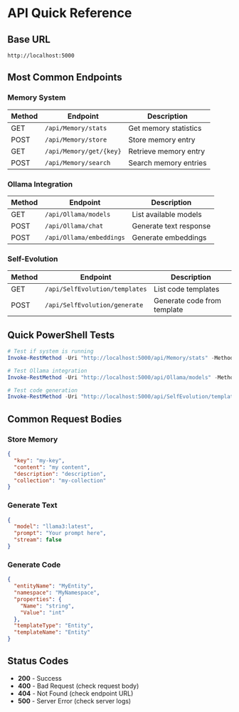 # API Quick Reference

## Base URL
```
http://localhost:5000
```

## Most Common Endpoints

### Memory System
| Method | Endpoint | Description |
|--------|----------|-------------|
| GET | `/api/Memory/stats` | Get memory statistics |
| POST | `/api/Memory/store` | Store memory entry |
| GET | `/api/Memory/get/{key}` | Retrieve memory entry |
| POST | `/api/Memory/search` | Search memory entries |

### Ollama Integration
| Method | Endpoint | Description |
|--------|----------|-------------|
| GET | `/api/Ollama/models` | List available models |
| POST | `/api/Ollama/chat` | Generate text response |
| POST | `/api/Ollama/embeddings` | Generate embeddings |

### Self-Evolution
| Method | Endpoint | Description |
|--------|----------|-------------|
| GET | `/api/SelfEvolution/templates` | List code templates |
| POST | `/api/SelfEvolution/generate` | Generate code from template |

## Quick PowerShell Tests

```powershell
# Test if system is running
Invoke-RestMethod -Uri "http://localhost:5000/api/Memory/stats" -Method GET

# Test Ollama integration
Invoke-RestMethod -Uri "http://localhost:5000/api/Ollama/models" -Method GET

# Test code generation
Invoke-RestMethod -Uri "http://localhost:5000/api/SelfEvolution/templates" -Method GET
```

## Common Request Bodies

### Store Memory
```json
{
  "key": "my-key",
  "content": "my content",
  "description": "description",
  "collection": "my-collection"
}
```

### Generate Text
```json
{
  "model": "llama3:latest",
  "prompt": "Your prompt here",
  "stream": false
}
```

### Generate Code
```json
{
  "entityName": "MyEntity",
  "namespace": "MyNamespace",
  "properties": {
    "Name": "string",
    "Value": "int"
  },
  "templateType": "Entity",
  "templateName": "Entity"
}
```

## Status Codes
- **200** - Success
- **400** - Bad Request (check request body)
- **404** - Not Found (check endpoint URL)
- **500** - Server Error (check server logs) 